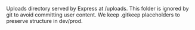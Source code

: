 Uploads directory served by Express at /uploads.
This folder is ignored by git to avoid committing user content.
We keep .gitkeep placeholders to preserve structure in dev/prod.